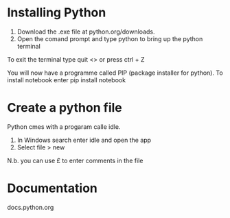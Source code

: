 Installing Python
==================

1. Download the .exe file at python.org/downloads.
2. Open the comand prompt and type python to bring up the python terminal

To exit the terminal type quit <> or press ctrl + Z

You will now have a programme called PIP (package installer for python).  To install notebook enter pip install notebook

Create a python file
=====================
Python cmes with a progaram calle idle.  

1. In Windows search enter idle and open the app
2. Select file > new

N.b. you can use £ to enter comments in the file




Documentation
===============
docs.python.org
